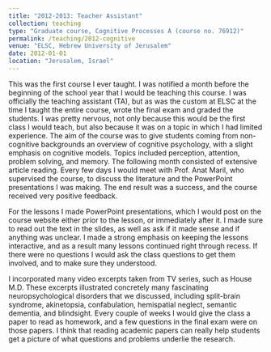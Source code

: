 ```yaml
---
title: "2012-2013: Teacher Assistant"
collection: teaching
type: "Graduate course, Cognitive Processes A (course no. 76912)"
permalink: /teaching/2012-cognitive
venue: "ELSC, Hebrew University of Jerusalem"
date: 2012-01-01
location: "Jerusalem, Israel"
---
```


This was the first course I ever taught. I was notified a month before the beginning of the school year that I would be teaching this course. I was officially the teaching assistant (TA), but as was the custom at ELSC at the time I taught the entire course, wrote the final exam and graded the students. I was pretty nervous, not only because this would be the first class I would teach, but also because it was on a topic in which I had limited experience. The aim of the course was to give students coming from non-cognitive backgrounds an overview of cognitive psychology, with a slight emphasis on cognitive models. Topics included perception, attention, problem solving, and memory. The following month consisted of extensive article reading. Every few days I would meet with Prof. Anat Maril, who supervised the course, to discuss the literature and the PowerPoint presentations I was making. The end result was a success, and the course received very positive feedback. 

For the lessons I made PowerPoint presentations, which I would post on the course website either prior to the lesson, or immediately after it. I made sure to read out the text in the slides, as well as ask if it made sense and if anything was unclear. I made a strong emphasis on keeping the lessons interactive, and as a result many lessons continued right through recess. If there were no questions I would ask the class questions to get them involved, and to make sure they understood.  

I incorporated many video excerpts taken from TV series, such as House M.D. These excerpts illustrated concretely many fascinating neuropsychological disorders that we discussed, including split-brain syndrome, akinetopsia, confabulation, hemispatial neglect, semantic dementia, and blindsight. Every couple of weeks I would give the class a paper to read as homework, and a few questions in the final exam were on those papers. I think that reading academic papers can really help students get a picture of what questions and problems underlie the research.
